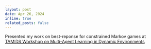 ```yaml
---
layout: post
date: Apr 26, 2024
inline: true
related_posts: false
---
```


Presented my work on best-reponse for constrained Markov games at [TAMIDS Workshop on Multi-Agent Learning in Dynamic Environments](https://tamids.tamu.edu/event/multi-agent-learning-in-dynamic-environments/)
